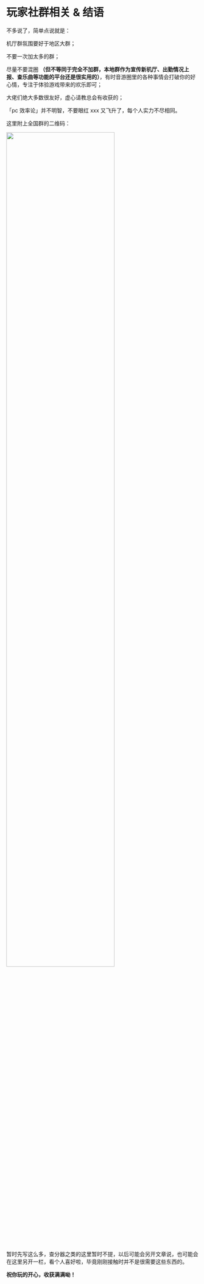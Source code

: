 # 玩家社群相关 & 结语

不多说了，简单点说就是：

机厅群氛围要好于地区大群；

不要一次加太多的群；

尽量不要混圈 **（但不等同于完全不加群，本地群作为宣传新机厅、出勤情况上报、查乐曲等功能的平台还是很实用的）**，有时音游圈里的各种事情会打破你的好心情，专注于体验游戏带来的欢乐即可；

大佬们绝大多数很友好，虚心请教总会有收获的；

「pc&nbsp;效率论」并不明智，不要眼红&nbsp;xxx&nbsp;又飞升了，每个人实力不尽相同。

这里附上全国群的二维码：

<a href="https://sm.ms/image/C72XQTPKvO8ZGFD" target="_blank"><img src="https://s2.loli.net/2024/02/18/C72XQTPKvO8ZGFD.jpg" width="75%" height="auto"></a>

暂时先写这么多，查分器之类的这里暂时不提，以后可能会另开文章说，也可能会在这里另开一栏，看个人喜好啦，毕竟刚刚接触时并不是很需要这些东西的。

**祝你玩的开心，收获满满呦！**